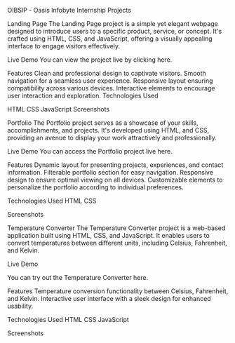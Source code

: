 OIBSIP - Oasis Infobyte Internship Projects

Landing Page
The Landing Page project is a simple yet elegant webpage designed to introduce users to a specific product, service, or concept. 
It's crafted using HTML, CSS, and JavaScript, offering a visually appealing interface to engage visitors effectively.

Live Demo
You can view the project live by clicking here. <!-- Replace "#" with the actual link to your Landing Page -->

Features
Clean and professional design to captivate visitors.
Smooth navigation for a seamless user experience.
Responsive layout ensuring compatibility across various devices.
Interactive elements to encourage user interaction and exploration.
Technologies Used

HTML
CSS
JavaScript
Screenshots

<!-- Add screenshots of your Landing Page -->
Portfolio
The Portfolio project serves as a showcase of your skills, accomplishments, and projects. 
It's developed using HTML, and CSS, providing an avenue to display your work attractively and professionally.

Live Demo
You can access the Portfolio project live here. <!-- Replace "#" with the actual link to your Portfolio -->

Features
Dynamic layout for presenting projects, experiences, and contact information.
Filterable portfolio section for easy navigation.
Responsive design to ensure optimal viewing on all devices.
Customizable elements to personalize the portfolio according to individual preferences.

Technologies Used
HTML
CSS

Screenshots

<!-- Add screenshots of your Portfolio -->

Temperature Converter
The Temperature Converter project is a web-based application built using HTML, CSS, and JavaScript. 
It enables users to convert temperatures between different units, including Celsius, Fahrenheit, and Kelvin.

Live Demo

You can try out the Temperature Converter here. <!-- Replace "#" with the actual link to your Temperature Converter -->

Features
Temperature conversion functionality between Celsius, Fahrenheit, and Kelvin.
Interactive user interface with a sleek design for enhanced usability.
<!--Clear button to reset input fields for convenience. -->
<!--Mobile-friendly and responsive layout for accessibility on various devices.-->

Technologies Used
HTML
CSS
JavaScript

Screenshots

<!-- Add screenshots of your Temperature Converter -->

<!--Usage
Enter a temperature value in the input field labeled "Degrees".
Press the "Enter" key or wait for a moment, and the temperature values will update in all three fields (Celsius, Kelvin, and Fahrenheit).
The converted temperature will be displayed in the selected unit (Celsius, Kelvin, or Fahrenheit) in real-time as you enter or change the values. -->
